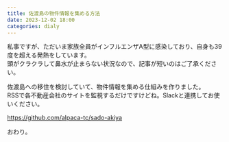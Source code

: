 ```yaml
---
title: 佐渡島の物件情報を集める方法
date: 2023-12-02 18:00
categories: dialy
---
```


私事ですが、ただいま家族全員がインフルエンザA型に感染しており、自身も39度を超える発熱をしています。  
頭がクラクラして鼻水が止まらない状況なので、記事が短いのはご了承ください。

佐渡島への移住を検討していて、物件情報を集める仕組みを作りました。  
RSSで各不動産会社のサイトを監視するだけですけどね。Slackと連携してお使いください。

https://github.com/alpaca-tc/sado-akiya

おわり。
